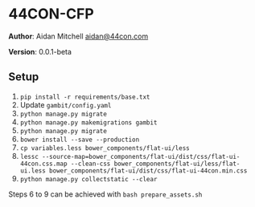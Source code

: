# 44CON-CFP

**Author**: Aidan Mitchell <aidan@44con.com>

**Version**: 0.0.1-beta

## Setup
1. `pip install -r requirements/base.txt`
2. Update `gambit/config.yaml`
3. `python manage.py migrate`
4. `python manage.py makemigrations gambit`
5. `python manage.py migrate`
6. `bower install --save --production`
7. `cp variables.less bower_components/flat-ui/less`
8. `lessc --source-map=bower_components/flat-ui/dist/css/flat-ui-44con.css.map --clean-css bower_components/flat-ui/less/flat-ui.less bower_components/flat-ui/dist/css/flat-ui-44con.min.css`
9. `python manage.py collectstatic --clear`

Steps 6 to 9 can be achieved with `bash prepare_assets.sh`
